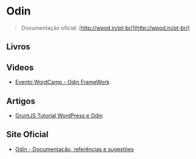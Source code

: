 # Odin

> Documentação oficial:  [http://wpod.in/pt-br/](http://wpod.in/pt-br/)

## Livros

## Videos
* [Evento WordCamp - Odin FrameWork](http://www.youtube.com/watch?v=qA7_YMyazA4)

## Artigos
* [GruntJS Tutorial WordPress e Odin](http://ernandesferreira.me/odin/)

## Site Oficial
* [Odin - Documentação, referências e sugestões](http://wpod.in/pt-br/)
